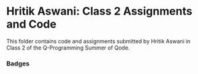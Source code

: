 # Hritik Aswani: Class 2 Assignments and Code
This folder contains code and assignments submitted by Hritik Aswani in Class 2 of the Q-Programming Summer of Qode.
### Badges